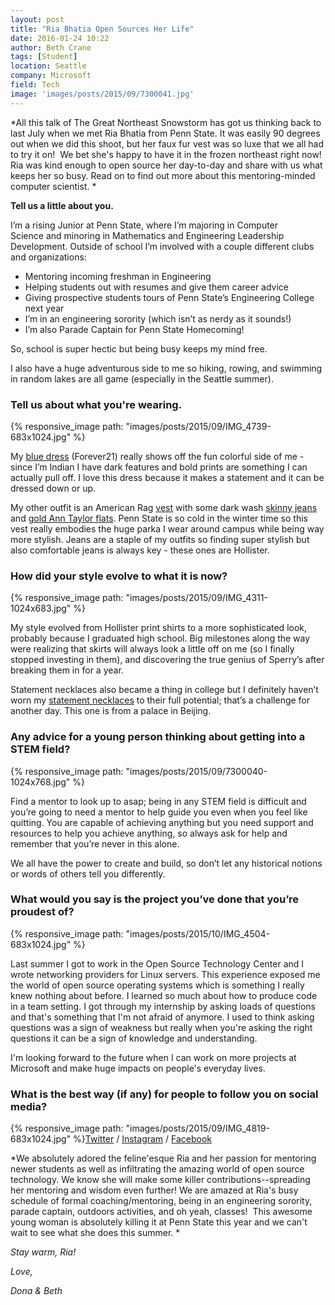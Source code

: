 ```yaml
---
layout: post
title: "Ria Bhatia Open Sources Her Life"
date: 2016-01-24 10:22
author: Beth Crane
tags: [Student]
location: Seattle
company: Microsoft
field: Tech
image: 'images/posts/2015/09/7300041.jpg'
---
```


*All this talk of The Great Northeast Snowstorm has got us thinking back to last July when we met Ria Bhatia from Penn State. It was easily 90 degrees out when we did this shoot, but her faux fur vest was so luxe that we all had to try it on!  We bet she's happy to have it in the frozen northeast right now! Ria was kind enough to open source her day-to-day and share with us what keeps her so busy. Read on to find out more about this mentoring-minded computer scientist. *

**Tell us a little about you.**

I’m a rising Junior at Penn State, where I’m majoring in Computer Science and minoring in Mathematics and Engineering Leadership Development. Outside of school I’m involved with a couple different clubs and organizations:

- Mentoring incoming freshman in Engineering
- Helping students out with resumes and give them career advice
- Giving prospective students tours of Penn State’s Engineering College next year
- I’m in an engineering sorority (which isn’t as nerdy as it sounds!)
- I’m also Parade Captain for Penn State Homecoming!

So, school is super hectic but being busy keeps my mind free.

I also have a huge adventurous side to me so hiking, rowing, and swimming in random lakes are all game (especially in the Seattle summer).

### Tell us about what you're wearing.

{% responsive_image path: "images/posts/2015/09/IMG_4739-683x1024.jpg" %}

My [blue dress](http://amzn.to/1OG5FEh) (Forever21) really shows off the fun colorful side of me - since I’m Indian I have dark features and bold prints are something I can actually pull off. I love this dress because it makes a statement and it can be dressed down or up.

My other outfit is an American Rag [vest](http://amzn.to/1nGKOba) with some dark wash [skinny jeans](http://amzn.to/1OG5A3F) and [gold Ann Taylor flats](http://amzn.to/1ngvUYK). Penn State is so cold in the winter time so this vest really embodies the huge parka I wear around campus while being way more stylish. Jeans are a staple of my outfits so finding super stylish but also comfortable jeans is always key - these ones are Hollister.

### How did your style evolve to what it is now?

{% responsive_image path: "images/posts/2015/09/IMG_4311-1024x683.jpg" %}

My style evolved from Hollister print shirts to a more sophisticated look, probably because I graduated high school. Big milestones along the way were realizing that skirts will always look a little off on me (so I finally stopped investing in them), and discovering the true genius of Sperry’s after breaking them in for a year.

Statement necklaces also became a thing in college but I definitely haven’t worn my [statement necklaces](http://amzn.to/1nGL1LA) to their full potential; that’s a challenge for another day. This one is from a palace in Beijing.

### Any advice for a young person thinking about getting into a STEM field?

{% responsive_image path: "images/posts/2015/09/7300040-1024x768.jpg" %}

Find a mentor to look up to asap; being in any STEM field is difficult and you’re going to need a mentor to help guide you even when you feel like quitting. You are capable of achieving anything but you need support and resources to help you achieve anything, so always ask for help and remember that you’re never in this alone.

We all have the power to create and build, so don’t let any historical notions or words of others tell you differently.

### What would you say is the project you’ve done that you’re proudest of?

{% responsive_image path: "images/posts/2015/10/IMG_4504-683x1024.jpg" %}

Last summer I got to work in the Open Source Technology Center and I wrote networking providers for Linux servers. This experience exposed me the world of open source operating systems which is something I really knew nothing about before. I learned so much about how to produce code in a team setting. I got through my internship by asking loads of questions and that's something that I'm not afraid of anymore. I used to think asking questions was a sign of weakness but really when you're asking the right questions it can be a sign of knowledge and understanding.

I'm looking forward to the future when I can work on more projects at Microsoft and make huge impacts on people's everyday lives.

### What is the best way (if any) for people to follow you on social media?

{% responsive_image path: "images/posts/2015/09/IMG_4819-683x1024.jpg" %}[Twitter](http://twitter.com/rbitia) / [Instagram](http://instagram.com/rbitia) / [Facebook](http://facebook.com/rbitia)

*We absolutely adored the feline'esque Ria and her passion for mentoring newer students as well as infiltrating the amazing world of open source technology. We know she will make some killer contributions--spreading her mentoring and wisdom even further! We are amazed at Ria's busy schedule of formal coaching/mentoring, being in an engineering sorority, parade captain, outdoors activities, and oh yeah, classes!  This awesome young woman is absolutely killing it at Penn State this year and we can't wait to see what she does this summer. *

*Stay warm, Ria!*

*Love,*

*Dona & Beth*
